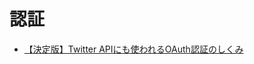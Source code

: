 # 認証

- [【決定版】Twitter APIにも使われるOAuth認証のしくみ](https://colo-ri.jp/develop/2010/09/twitter_api_oauth.html)
